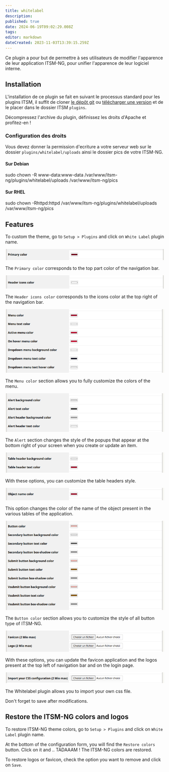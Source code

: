 ```yaml
---
title: whitelabel
description: 
published: true
date: 2024-06-19T09:02:29.008Z
tags: 
editor: markdown
dateCreated: 2023-11-03T13:39:15.259Z
---
```


Ce plugin a pour but de permettre à ses utilisateurs de modifier l'apparence de leur application ITSM-NG, pour unifier l'apparence de leur logiciel interne.

## Installation

L'installation de ce plugin se fait en suivant le processus standard pour les plugins ITSM, il suffit de cloner [le dépôt git](https://github.com/itsmng/whitelabel) ou [télécharger une version](https://github.com/itsmng/whitelabel/releases) et de le placer dans le dossier ITSM `plugins`.

Décompressez l'archive du plugin, définissez les droits d'Apache et profitez-en !

### Configuration des droits
Vous devez donner la permission d'ecriture a votre serveur web sur le dossier `plugins/whitelabel/uploads` ainsi le dossier pics de votre ITSM-NG.

#### Sur Debian
sudo chown -R www-data:www-data /var/www/itsm-ng/plugins/whitelabel/uploads /var/www/itsm-ng/pics
#### Sur RHEL
sudo chown -Rhttpd:httpd /var/www/itsm-ng/plugins/whitelabel/uploads /var/www/itsm-ng/pics


## Features

To custom the theme, go to `Setup > Plugins` and click on `White Label` plugin name.

![](/files/img/plugins/whitelabel/whitelabel_primary_color.png)

The `Primary color` corresponds to the top part color of the navigation bar.

![](/files/img/plugins/whitelabel/whitelabel_icon_color.png)

The `Header icons color` corresponds to the icons color at the top right of the navigation bar.

![](/files/img/plugins/whitelabel/whitelabel_menu_color.png)

The `Menu color` section allows you to fully customize the colors of the menu.

![](/files/img/plugins/whitelabel/whitelabel_alert_color.png)

The `Alert` section changes the style of the popups that appear at the bottom right of your screen when you create or update an item.

![](/files/img/plugins/whitelabel/whitelabel_tableheader_color.png)

With these options, you can customize the table headers style.

![](/files/img/plugins/whitelabel/whitelabel_objectname_color.png)

This option changes the color of the name of the object present in the various tables of the application.

![](/files/img/plugins/whitelabel/whitelabel_button_color.png)

The `Button color` section allows you to customize the style of all button type of ITSM-NG.

![](/files/img/plugins/whitelabel/whitelabel_img.png)

With these options, you can update the favicon application and the logos present at the top left of navigation bar and on the login page.

![](/files/img/plugins/whitelabel/whitelabel_import_css.png)

The Whitelabel plugin allows you to import your own css file.

Don't forget to save after modifications.

## Restore the ITSM-NG colors and logos

To restore ITSM-NG theme colors, go to `Setup > Plugins` and click on `White Label` plugin name.

At the bottom of the configuration form, you will find the `Restore colors` button. Click on it and .. TADAAAM ! The ITSM-NG colors are restored.

To restore logos or favicon, check the option you want to remove and click on `Save`.